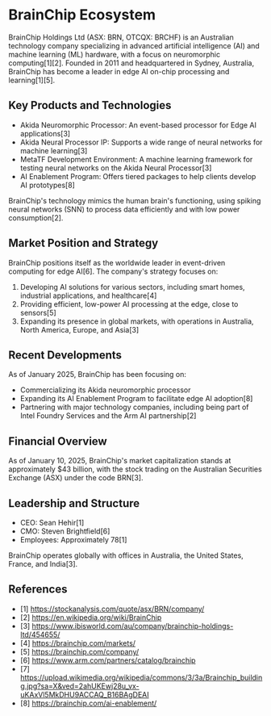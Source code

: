 # BrainChip Ecosystem

BrainChip Holdings Ltd (ASX: BRN, OTCQX: BRCHF) is an Australian technology company specializing in advanced artificial intelligence (AI) and machine learning (ML) hardware, with a focus on neuromorphic computing[1][2]. Founded in 2011 and headquartered in Sydney, Australia, BrainChip has become a leader in edge AI on-chip processing and learning[1][5].

## Key Products and Technologies

- Akida Neuromorphic Processor: An event-based processor for Edge AI applications[3]
- Akida Neural Processor IP: Supports a wide range of neural networks for machine learning[3]
- MetaTF Development Environment: A machine learning framework for testing neural networks on the Akida Neural Processor[3]
- AI Enablement Program: Offers tiered packages to help clients develop AI prototypes[8]

BrainChip's technology mimics the human brain's functioning, using spiking neural networks (SNN) to process data efficiently and with low power consumption[2].

## Market Position and Strategy

BrainChip positions itself as the worldwide leader in event-driven computing for edge AI[6]. The company's strategy focuses on:

1. Developing AI solutions for various sectors, including smart homes, industrial applications, and healthcare[4]
2. Providing efficient, low-power AI processing at the edge, close to sensors[5]
3. Expanding its presence in global markets, with operations in Australia, North America, Europe, and Asia[3]

## Recent Developments

As of January 2025, BrainChip has been focusing on:

- Commercializing its Akida neuromorphic processor
- Expanding its AI Enablement Program to facilitate edge AI adoption[8]
- Partnering with major technology companies, including being part of Intel Foundry Services and the Arm AI partnership[2]

## Financial Overview

As of January 10, 2025, BrainChip's market capitalization stands at approximately $43 billion, with the stock trading on the Australian Securities Exchange (ASX) under the code BRN[3].

## Leadership and Structure

- CEO: Sean Hehir[1]
- CMO: Steven Brightfield[6]
- Employees: Approximately 78[1]

BrainChip operates globally with offices in Australia, the United States, France, and India[3].

## References

- [1] https://stockanalysis.com/quote/asx/BRN/company/
- [2] https://en.wikipedia.org/wiki/BrainChip
- [3] https://www.ibisworld.com/au/company/brainchip-holdings-ltd/454655/
- [4] https://brainchip.com/markets/
- [5] https://brainchip.com/company/
- [6] https://www.arm.com/partners/catalog/brainchip
- [7] https://upload.wikimedia.org/wikipedia/commons/3/3a/Brainchip_building.jpg?sa=X&ved=2ahUKEwj28u_vx-uKAxVl5MkDHU9ACCAQ_B16BAgDEAI
- [8] https://brainchip.com/ai-enablement/